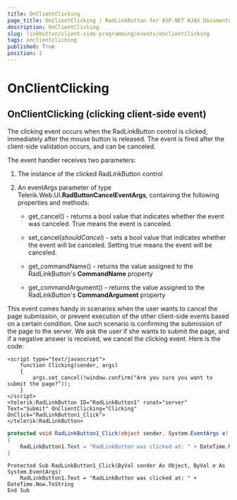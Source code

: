 ```yaml
---
title: OnClientClicking
page_title: OnClientClicking | RadLinkButton for ASP.NET AJAX Documentation
description: OnClientClicking
slug: linkbutton/client-side-programming/events/onclientclicking
tags: onclientclicking
published: True
position: 1
---
```


# OnClientClicking

## OnClientClicking (clicking client-side event)

The clicking event occurs when the RadLinkButton control is clicked, immediately after the mouse button is released. The event is fired after the client-side validation occurs, and can be canceled.

The event handler receives two parameters:

1. The instance of the clicked RadLinkButton control

1. An eventArgs parameter of type Telerik.Web.UI.**RadButtonCancelEventArgs**, containing the following properties and methods:

	* get_cancel() - returns a bool value that indicates whether the event was canceled. True means the event is canceled.

	* set_cancel(*shouldCancel*) - sets a bool value that indicates whether the event will be canceled. Setting true means the event will be canceled.

	* get_commandName() - returns the value assigned to the RadLinkButton's **CommandName** property

	* get_commandArgument() - returns the value assigned to the RadLinkButton's **CommandArgument** property

This event comes handy in scenarios when the user wants to cancel the page submission, or prevent execution of the other client-side events based on a certain condition. One such scenario is confirming the submission of the page to the server. We ask the user if she wants to submit the page, and if a negative answer is received, we cancel the clicking event. Here is the code:

````ASP.NET
<script type="text/javascript">
	function Clicking(sender, args)
	{
		args.set_cancel(!window.confirm("Are you sure you want to submit the page?"));
	}
</script>
<telerik:RadLinkButton ID="RadLinkButton1" runat="server" Text="Submit"	OnClientClicking="Clicking" OnClick="RadLinkButton1_Click">
</telerik:RadLinkButton>
````

````C#
protected void RadLinkButton1_Click(object sender, System.EventArgs e)
{
	RadLinkButton1.Text = "RadLinkButton was clicked at: " + DateTime.Now.ToString();
}
````
````VB
Protected Sub RadLinkButton1_Click(ByVal sender As Object, ByVal e As System.EventArgs)
	RadLinkButton1.Text = "RadLinkButton was clicked at: " + DateTime.Now.ToString
End Sub
````

